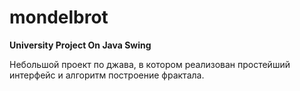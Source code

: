 # mondelbrot
**University Project On Java Swing**

Небольшой проект по джава, в котором реализован простейший интерфейс и алгоритм построение фрактала.

